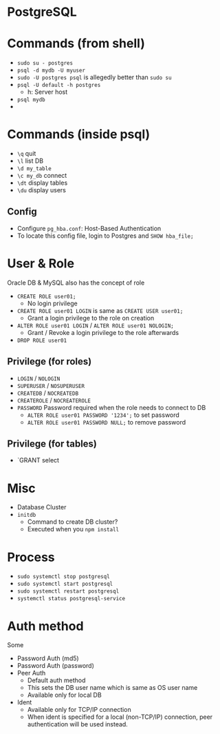 # PostgreSQL


# Commands (from shell)


- `sudo su - postgres`
- `psql -d mydb -U myuser`
- `sudo -U postgres psql` is allegedly better than `sudo su`
- `psql -U default -h postgres`
  - h: Server host
- `psql mydb`
- 

# Commands (inside psql)

- `\q` quit
- `\l` list DB
- `\d my_table`
- `\c my_db` connect
- `\dt` display tables
- `\du` display users

## Config

- Configure `pg_hba.conf`: Host-Based Authentication
- To locate this config file, login to Postgres and `SHOW hba_file;`


# User & Role

Oracle DB & MySQL also has the concept of role

- `CREATE ROLE user01;`
  - No login privilege
- `CREATE ROLE user01 LOGIN` is same as `CREATE USER user01;` 
  - Grant a login privilege to the role on creation
- `ALTER ROLE user01 LOGIN` / `ALTER ROLE user01 NOLOGIN;`
  - Grant / Revoke a login privilege to the role afterwards
- `DROP ROLE user01`

## Privilege (for roles)

- `LOGIN` / `NOLOGIN`
- `SUPERUSER` / `NOSUPERUSER`
- `CREATEDB`  / `NOCREATEDB`
- `CREATEROLE` / `NOCREATEROLE`
- `PASSWORD` Password required when the role needs to connect to DB
  - `ALTER ROLE user01 PASSWORD '1234';` to set password
  - `ALTER ROLE user01 PASSWORD NULL;` to remove password

## Privilege (for tables)

- `GRANT select 



# Misc

- Database Cluster
- `initdb`
  - Command to create DB cluster?
  - Executed when you `npm install`


# Process

- `sudo systemctl stop postgresql`
- `sudo systemctl start postgresql`
- `sudo systemctl restart postgresql`
- `systemctl status postgresql-service`

# Auth method

Some 

- Password Auth (md5)
- Password Auth (password)
- Peer Auth
  - Default auth method
  - This sets the DB user name which is same as OS user name 
  - Available only for local DB
- Ident
  - Available only for TCP/IP connection
  - When ident is specified for a local (non-TCP/IP) connection, peer authentication will be used instead.
